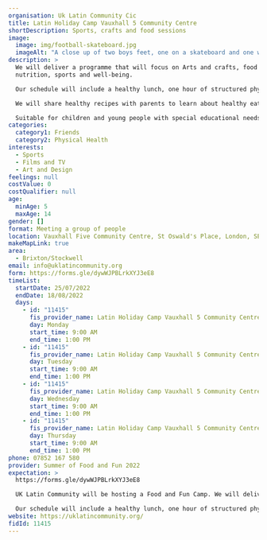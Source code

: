 ```yaml
---
organisation: Uk Latin Community Cic
title: Latin Holiday Camp Vauxhall 5 Community Centre
shortDescription: Sports, crafts and food sessions
image:
  image: img/football-skateboard.jpg
  imageAlt: "A close up of two boys feet, one on a skateboard and one with a football. "
description: >
  We will deliver a programme that will focus on Arts and crafts, food and
  nutrition, sports and well-being.

  Our schedule will include a healthy lunch, one hour of structured physical activities such as dance and multi-sports, an hour of arts and crafts such as creating musical instruments out of recyclable materials, an hour of healthy eating awareness, as well as outdoor activities such as visiting the local city farm, visiting a local museum or a local attraction. 

  We will share healthy recipes with parents to learn about healthy eating and put it into practice at home.

  Suitable for children and young people with special educational needs and disabilities.
categories:
  category1: Friends
  category2: Physical Health
interests:
  - Sports
  - Films and TV
  - Art and Design
feelings: null
costValue: 0
costQualifier: null
age:
  minAge: 5
  maxAge: 14
gender: []
format: Meeting a group of people
location: Vauxhall Five Community Centre, St Oswald's Place, London, SE11 5JF
makeMapLink: true
area:
  - Brixton/Stockwell
email: info@uklatincommunity.org
form: https://forms.gle/dywWJPBLrkXYJ3eE8
timeList:
  startDate: 25/07/2022
  endDate: 18/08/2022
  days:
    - id: "11415"
      fis_provider_name: Latin Holiday Camp Vauxhall 5 Community Centre
      day: Monday
      start_time: 9:00 AM
      end_time: 1:00 PM
    - id: "11415"
      fis_provider_name: Latin Holiday Camp Vauxhall 5 Community Centre
      day: Tuesday
      start_time: 9:00 AM
      end_time: 1:00 PM
    - id: "11415"
      fis_provider_name: Latin Holiday Camp Vauxhall 5 Community Centre
      day: Wednesday
      start_time: 9:00 AM
      end_time: 1:00 PM
    - id: "11415"
      fis_provider_name: Latin Holiday Camp Vauxhall 5 Community Centre
      day: Thursday
      start_time: 9:00 AM
      end_time: 1:00 PM
phone: 07852 167 580
provider: Summer of Food and Fun 2022
expectation: >
  https://forms.gle/dywWJPBLrkXYJ3eE8

  UK Latin Community will be hosting a Food and Fun Camp. We will deliver a programme focused on Arts and crafts, food and nutrition, multi-sports and well-being. 

  Our schedule will include a healthy lunch, one hour of structured physical activities such as dance and multi-sports, an hour of arts and crafts such as creating musical instruments out of recyclable materials, an hour of healthy eating awareness, as well as outdoor activities such as visiting the local city farm, visiting a local museum or a local attraction.
website: https://uklatincommunity.org/
fidId: 11415
---
```

